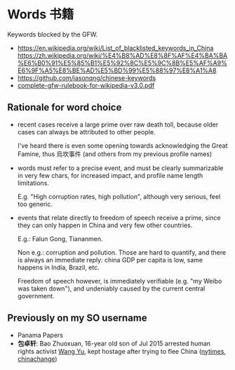 # Words 书籍

Keywords blocked by the GFW.

- <https://en.wikipedia.org/wiki/List_of_blacklisted_keywords_in_China> <https://zh.wikipedia.org/wiki/%E4%B8%AD%E8%8F%AF%E4%BA%BA%E6%B0%91%E5%85%B1%E5%92%8C%E5%9C%8B%E5%AF%A9%E6%9F%A5%E8%BE%AD%E5%BD%99%E5%88%97%E8%A1%A8>
- <https://github.com/jasonqng/chinese-keywords>
- [complete-gfw-rulebook-for-wikipedia-v3.0.pdf](complete-gfw-rulebook-for-wikipedia-v3.0.pdf)

## Rationale for word choice

-   recent cases receive a large prime over raw death toll, because older cases can always be attributed to other people.

    I've heard there is even some opening towards acknowledging the Great Famine, thus 烏坎事件 (and others from my previous profile names)

-   words must refer to a precise event, and must be clearly summarizable in very few chars, for increased impact, and profile name length limitations.

    E.g. "High corruption rates, high pollution", although very serious, feel too generic.

-   events that relate directly to freedom of speech receive a prime, since they can only happen in China and very few other countries.

    E.g.: Falun Gong, Tiananmen.

    Non e.g.: corruption and pollution. Those are hard to quantify, and there is always an immediate reply: china GDP per capita is low, same happens in India, Brazil, etc.

    Freedom of speech however, is immediately verifiable (e.g. "my Weibo was taken down"), and undeniably caused by the current central government.

## Previously on my SO username

- Panama Papers
- **包卓轩**: Bao Zhuoxuan, 16-year old son of Jul 2015 arrested human rights activist [Wang Yu](https://goo.gl/bTfxFp), kept hostage after trying to flee China ([nytimes](http://goo.gl/zt4IJD), [chinachange](http://goo.gl/bfqP8k))
